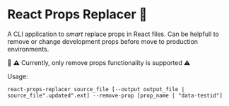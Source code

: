 # React Props Replacer 🔧

A CLI application to _smart_ replace props in React files. Can be helpfull to remove or change development props before move to production environments.

📢 ⚠️ Currently, only remove props functionality is supported ⚠️

Usage:
```
react-props-replacer source_file [--output output_file | source_file".updated".ext] --remove-prop [prop_name | "data-testid"]
```
